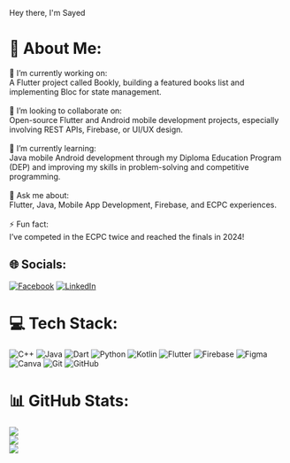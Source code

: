 Hey there, I'm Sayed
# 💫 About Me:
🔭 I’m currently working on:<br>A Flutter project called Bookly, building a featured books list and implementing Bloc for state management.<br><br>🤝 I’m looking to collaborate on:<br>Open-source Flutter and Android mobile development projects, especially involving REST APIs, Firebase, or UI/UX design.<br><br>🌱 I’m currently learning:<br>Java mobile Android development through my Diploma Education Program (DEP) and improving my skills in problem-solving and competitive programming.<br><br>💬 Ask me about:<br>Flutter, Java, Mobile App Development, Firebase, and ECPC experiences.<br><br>⚡ Fun fact:<br>I’ve competed in the ECPC twice and reached the finals in 2024!


## 🌐 Socials:
[![Facebook](https://img.shields.io/badge/Facebook-%231877F2.svg?logo=Facebook&logoColor=white)](https://facebook.com/https://www.facebook.com/profile.php?id=100090430537950) [![LinkedIn](https://img.shields.io/badge/LinkedIn-%230077B5.svg?logo=linkedin&logoColor=white)](https://linkedin.com/in/www.linkedin.com/in/sayed-mostafa2004) 

# 💻 Tech Stack:
![C++](https://img.shields.io/badge/c++-%2300599C.svg?style=for-the-badge&logo=c%2B%2B&logoColor=white) ![Java](https://img.shields.io/badge/java-%23ED8B00.svg?style=for-the-badge&logo=openjdk&logoColor=white) ![Dart](https://img.shields.io/badge/dart-%230175C2.svg?style=for-the-badge&logo=dart&logoColor=white) ![Python](https://img.shields.io/badge/python-3670A0?style=for-the-badge&logo=python&logoColor=ffdd54) ![Kotlin](https://img.shields.io/badge/kotlin-%237F52FF.svg?style=for-the-badge&logo=kotlin&logoColor=white) ![Flutter](https://img.shields.io/badge/Flutter-%2302569B.svg?style=for-the-badge&logo=Flutter&logoColor=white) ![Firebase](https://img.shields.io/badge/firebase-a08021?style=for-the-badge&logo=firebase&logoColor=ffcd34) ![Figma](https://img.shields.io/badge/figma-%23F24E1E.svg?style=for-the-badge&logo=figma&logoColor=white) ![Canva](https://img.shields.io/badge/Canva-%2300C4CC.svg?style=for-the-badge&logo=Canva&logoColor=white) ![Git](https://img.shields.io/badge/git-%23F05033.svg?style=for-the-badge&logo=git&logoColor=white) ![GitHub](https://img.shields.io/badge/github-%23121011.svg?style=for-the-badge&logo=github&logoColor=white)
# 📊 GitHub Stats:
![](https://github-readme-stats.vercel.app/api?username=sayedmostaf&theme=dark&hide_border=false&include_all_commits=false&count_private=false)<br/>
![](https://github-readme-streak-stats.herokuapp.com/?user=sayedmostaf&theme=dark&hide_border=false)<br/>
![](https://github-readme-stats.vercel.app/api/top-langs/?username=sayedmostaf&theme=dark&hide_border=false&include_all_commits=false&count_private=false&layout=compact)

<!-- Proudly created with GPRM ( https://gprm.itsvg.in ) -->
